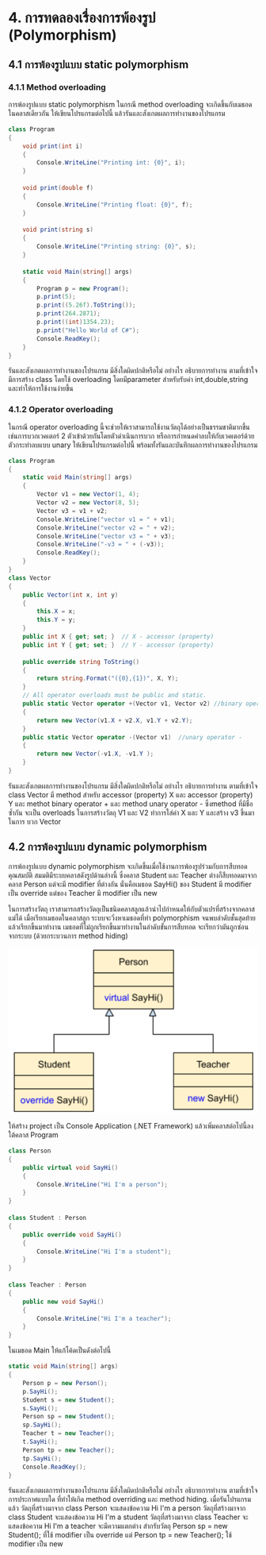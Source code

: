# 4. การทดลองเรื่องการพ้องรูป (Polymorphism)
## 4.1 การพ้องรูปแบบ static polymorphism

### 4.1.1 Method overloading 

การพ้องรูปแบบ static polymorphism ในกรณี method overloading จะเกิดขึ้นกับเมธอดในคลาสเดียวกัน ให้เขียนโปรแกรมต่อไปนี้ แล้วรันและสังเกตผลการทำงานของโปรแกรม 

```C#
class Program
{
    void print(int i)
    {
        Console.WriteLine("Printing int: {0}", i);
    }
    
    void print(double f)
    {
        Console.WriteLine("Printing float: {0}", f);
    }

    void print(string s)
    {
        Console.WriteLine("Printing string: {0}", s);
    }
    
    static void Main(string[] args)
    {
        Program p = new Program();
        p.print(5);
        p.print((5.26f).ToString());
        p.print(264.2871);
        p.print((int)1354.23);
        p.print("Hello World of C#");
        Console.ReadKey();
    }
}
```

รันและสังเกตผลการทำงานของโปรแกรม มีสิ่งใดผิดปกติหรือไม่ อย่างไร
อธิบายการทำงาน ตามที่เข้าใจ
มีการสร้าง class โดยใช้ overloading โดยมีparameter สำหรับรับค่า int,double,string และทำให้การใช้งานง่ายขึ้น

### 4.1.2 Operator overloading 

ในกรณี operator overloading นี้จะช่วยให้เราสามารถใช้งานวัตถุได้อย่างเป็นธรรมชาติมากขึ้น เช่นการบวกเวคเตอร์ 2 ตัวเข้าด้วยกันโดยตัวดำเนินการบวก หรือการกำหนดค่าลบให้กับเวคเตอร์ด้วยตัวกระทำลบแบบ unary ให้เขียนโปรแกรมต่อไปนี้ พร้อมทั้งรันและบันทึกผลการทำงานของโปรแกรม 

```C#
class Program
{
    static void Main(string[] args)
    {
        Vector v1 = new Vector(1, 4);
        Vector v2 = new Vector(8, 5);
        Vector v3 = v1 + v2;
        Console.WriteLine("vector v1 = " + v1);
        Console.WriteLine("vector v2 = " + v2);
        Console.WriteLine("vector v3 = " + v3);
        Console.WriteLine("-v3 = " + (-v3));
        Console.ReadKey();
    }
}
class Vector
{
    public Vector(int x, int y)
    {
        this.X = x;
        this.Y = y;
    }
    public int X { get; set; }  // X - accessor (property)
    public int Y { get; set; }  // Y - accessor (property)

    public override string ToString()
    {
        return string.Format("({0},{1})", X, Y);
    }
    // All operator overloads must be public and static.
    public static Vector operator +(Vector v1, Vector v2) //binary operator +
    {
        return new Vector(v1.X + v2.X, v1.Y + v2.Y);
    }
    public static Vector operator -(Vector v1)  //unary operator -
    {
        return new Vector(-v1.X, -v1.Y );
    }
}
```

รันและสังเกตผลการทำงานของโปรแกรม มีสิ่งใดผิดปกติหรือไม่ อย่างไร
อธิบายการทำงาน ตามที่เข้าใจ
class Vector มี method สำหรับ accessor (property) X และ accessor (property) Y
และ methot binary operator + และ method unary operator -
ซึ่งmethod ที่มีชื่อซ้ำกัน จะเป็น overloads
ในการสร้างวัตถุ V1 และ V2 ทำการใส่ค่า X และ Y 
และสร้าง v3 ขึ้นมาในการ บวก Vector

## 4.2 การพ้องรูปแบบ dynamic polymorphism
การพ้องรูปแบบ dynamic polymorphism จะเกิดขึ้นเมื่อใช้งานการพ้องรูปร่วมกับการสืบทอดคุณสมบัติ สมมติมีระบบคลาสดังรูปด้านล่างนี้ ซึ่งคลาส Student และ Teacher ต่างก็สืบทอดมาจากคลาส Person แต่จะมี modifier ที่ต่างกัน นั่นคือเมธอด SayHi() ของ Student มี modifier เป็น override แต่ของ Teacher มี modifier เป็น new

ในการสร้างวัตถุ เราสามารถสร้างวัตถุเป็นชนิดคลาสลูกแล้วนำไปกำหนดให้กับตัวแปรที่สร้างจากคลาสแม่ได้ เมื่อเรียกเมธอดในคลาสลูก ระบบจะวิ่งหาเมธอดที่ทำ polymorphism จนพบลำดับชั้นสุดท้ายแล้วเรียกขึ้นมาทำงาน 
เมธอดที่ไม่ถูกเรียกขึ้นมาทำงานในลำดับขั้นการสืบทอด จะเรียกว่ามันถูกซ่อนจากระบบ (ด้วยกระบวนการ method hiding) 

![Picture 3](images/Picture3.png)

ให้สร้าง project เป็น Console Application (.NET Framework) แล้วเพิ่มคลาสต่อไปนี้ลงใต้คลาส Program

```C#
class Person
{
    public virtual void SayHi()
    {
        Console.WriteLine("Hi I'm a person");
    }
}

class Student : Person
{
    public override void SayHi()
    {
        Console.WriteLine("Hi I'm a student");
    }
}

class Teacher : Person
{
    public new void SayHi()
    {
        Console.WriteLine("Hi I'm a teacher");
    }
}
```
ในเมธอด Main ให้แก้โค้ดเป็นดังต่อไปนี้

```C#
static void Main(string[] args)
{
    Person p = new Person();
    p.SayHi();
    Student s = new Student();
    s.SayHi();
    Person sp = new Student();
    sp.SayHi();
    Teacher t = new Teacher();
    t.SayHi();
    Person tp = new Teacher();
    tp.SayHi();
    Console.ReadKey();
}
```

รันและสังเกตผลการทำงานของโปรแกรม มีสิ่งใดผิดปกติหรือไม่ อย่างไร
อธิบายการทำงาน ตามที่เข้าใจ
การประกาศแบบใด ที่ทำให้เกิด method overriding และ method hiding.
เมื่อรันโปรแกรมแล้ว วัตถุที่สร้างมาจาก class Person จะแสดงข้อความ Hi I'm a person
วัตถุที่สร้างมาจาก class Student จะแสดงข้อความ Hi I'm a student
วัตถุที่สร้างมาจาก class Teacher จะแสดงข้อความ Hi I'm a teacher
จะมีความแตกต่าง สำกรับวัตถุ  Person sp = new Student(); ที่ใช้ modifier เป็น override
แต่ Person tp = new Teacher(); ใช้ modifier เป็น new